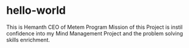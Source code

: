 # hello-world
This is Hemanth CEO of Metem Program
Mission of this Project is instil confidence into my Mind Management Project and the problem solving skills enrichment.
